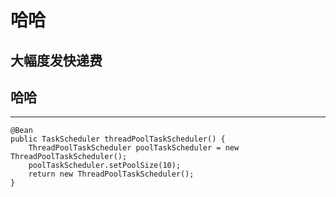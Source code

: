 哈哈
===

大幅度发快递费
---

## 哈哈


-----
		
	@Bean
	public TaskScheduler threadPoolTaskScheduler() {
	    ThreadPoolTaskScheduler poolTaskScheduler = new ThreadPoolTaskScheduler();
	    poolTaskScheduler.setPoolSize(10);
	    return new ThreadPoolTaskScheduler();
	}
